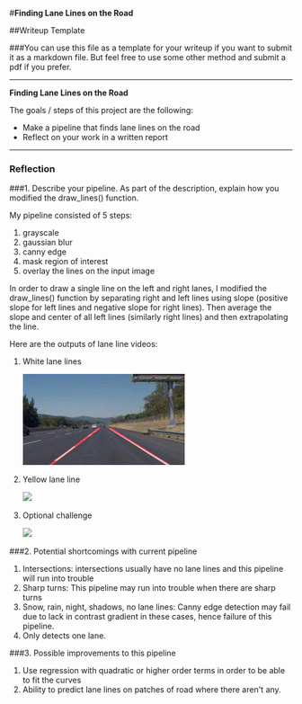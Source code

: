 #**Finding Lane Lines on the Road**

##Writeup Template

###You can use this file as a template for your writeup if you want to submit it as a markdown file. But feel free to use some other method and submit a pdf if you prefer.

---

**Finding Lane Lines on the Road**

The goals / steps of this project are the following:
* Make a pipeline that finds lane lines on the road
* Reflect on your work in a written report


[//]: # (Image References)

[image1]: ./examples/grayscale.jpg "Grayscale"

---

### Reflection

###1. Describe your pipeline. As part of the description, explain how you modified the draw_lines() function.

My pipeline consisted of 5 steps:

1. grayscale
2. gaussian blur
3. canny edge
4. mask region of interest
5. overlay the lines on the input image



In order to draw a single line on the left and right lanes, I modified the draw_lines() function by separating right and left lines using slope (positive slope for left lines and negative slope for right lines). Then average the slope and center of all left lines (similarly right lines) and then extrapolating the line.

Here are the outputs of lane line videos:


1. White lane lines

    <img src="/white.gif" white>


2. Yellow lane line

    <img src="/yellow.gif" yellow>


3. Optional challenge

    <img src="/extra.gif" extra>



###2. Potential shortcomings with current pipeline

1. Intersections: intersections usually have no lane lines and this pipeline will run into trouble
2. Sharp turns: This pipeline may run into trouble when there are sharp turns
3. Snow, rain, night, shadows, no lane lines: Canny edge detection may fail due to lack in contrast gradient in these cases, hence failure of this pipeline.
4. Only detects one lane.




###3. Possible improvements to this pipeline

1. Use regression with quadratic or higher order terms in order to be able to fit the curves
2. Ability to predict lane lines on patches of road where there aren't any.
